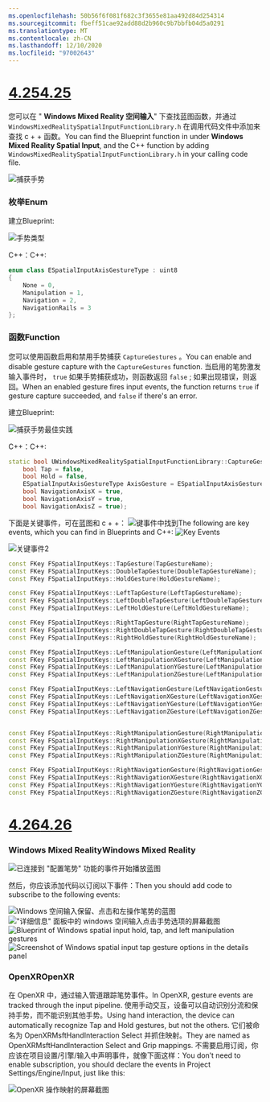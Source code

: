 ```yaml
---
ms.openlocfilehash: 50b56f6f081f682c3f3655e81aa492d84d254314
ms.sourcegitcommit: fbeff51cae92add88d2b960c9b7bbfb04d5a0291
ms.translationtype: MT
ms.contentlocale: zh-CN
ms.lasthandoff: 12/10/2020
ms.locfileid: "97002643"
---
```

# <a name="425"></a>[<span data-ttu-id="4d137-101">4.25</span><span class="sxs-lookup"><span data-stu-id="4d137-101">4.25</span></span>](#tab/425)

<span data-ttu-id="4d137-102">您可以在 " **Windows Mixed Reality 空间输入**" 下查找蓝图函数，并通过 `WindowsMixedRealitySpatialInputFunctionLibrary.h` 在调用代码文件中添加来查找 c + + 函数。</span><span class="sxs-lookup"><span data-stu-id="4d137-102">You can find the Blueprint function in under **Windows Mixed Reality Spatial Input**, and the C++ function by adding `WindowsMixedRealitySpatialInputFunctionLibrary.h` in your calling code file.</span></span>

![捕获手势](../images/unreal/capture-gestures.png)

### <a name="enum"></a><span data-ttu-id="4d137-104">枚举</span><span class="sxs-lookup"><span data-stu-id="4d137-104">Enum</span></span>
<!-- Deprecated
The `ESPatialInputAxisGestureType` enum describes spatial axis gestures and are [fully documented](../../out-of-scope/deprecated/holograms-211.md).
-->
<span data-ttu-id="4d137-105">建立</span><span class="sxs-lookup"><span data-stu-id="4d137-105">Blueprint:</span></span>

![手势类型](../images/unreal/gesture-type.png)

<span data-ttu-id="4d137-107">C++：</span><span class="sxs-lookup"><span data-stu-id="4d137-107">C++:</span></span>
```cpp
enum class ESpatialInputAxisGestureType : uint8
{
    None = 0,
    Manipulation = 1,
    Navigation = 2,
    NavigationRails = 3
};
```

### <a name="function"></a><span data-ttu-id="4d137-108">函数</span><span class="sxs-lookup"><span data-stu-id="4d137-108">Function</span></span>
<span data-ttu-id="4d137-109">您可以使用函数启用和禁用手势捕获 `CaptureGestures` 。</span><span class="sxs-lookup"><span data-stu-id="4d137-109">You can enable and disable gesture capture with the `CaptureGestures` function.</span></span> <span data-ttu-id="4d137-110">当启用的笔势激发输入事件时， `true` 如果手势捕获成功，则函数返回 `false` ; 如果出现错误，则返回。</span><span class="sxs-lookup"><span data-stu-id="4d137-110">When an enabled gesture fires input events, the function returns `true` if gesture capture succeeded, and `false` if there's an error.</span></span>

<span data-ttu-id="4d137-111">建立</span><span class="sxs-lookup"><span data-stu-id="4d137-111">Blueprint:</span></span>

![捕获手势最佳实践](../images/unreal/capture-gestures-bp.png)

<span data-ttu-id="4d137-113">C++：</span><span class="sxs-lookup"><span data-stu-id="4d137-113">C++:</span></span>
```cpp
static bool UWindowsMixedRealitySpatialInputFunctionLibrary::CaptureGestures(
    bool Tap = false,
    bool Hold = false,
    ESpatialInputAxisGestureType AxisGesture = ESpatialInputAxisGestureType::None,
    bool NavigationAxisX = true,
    bool NavigationAxisY = true,
    bool NavigationAxisZ = true);
```

<span data-ttu-id="4d137-114">下面是关键事件，可在蓝图和 c + +： ![ 键事件中找到](../images/unreal/key-events.png)</span><span class="sxs-lookup"><span data-stu-id="4d137-114">The following are key events, which you can find in Blueprints and C++: ![Key Events](../images/unreal/key-events.png)</span></span>

![关键事件2](../images/unreal/key-events2.png)
```cpp
const FKey FSpatialInputKeys::TapGesture(TapGestureName);
const FKey FSpatialInputKeys::DoubleTapGesture(DoubleTapGestureName);
const FKey FSpatialInputKeys::HoldGesture(HoldGestureName);

const FKey FSpatialInputKeys::LeftTapGesture(LeftTapGestureName);
const FKey FSpatialInputKeys::LeftDoubleTapGesture(LeftDoubleTapGestureName);
const FKey FSpatialInputKeys::LeftHoldGesture(LeftHoldGestureName);

const FKey FSpatialInputKeys::RightTapGesture(RightTapGestureName);
const FKey FSpatialInputKeys::RightDoubleTapGesture(RightDoubleTapGestureName);
const FKey FSpatialInputKeys::RightHoldGesture(RightHoldGestureName);

const FKey FSpatialInputKeys::LeftManipulationGesture(LeftManipulationGestureName);
const FKey FSpatialInputKeys::LeftManipulationXGesture(LeftManipulationXGestureName);
const FKey FSpatialInputKeys::LeftManipulationYGesture(LeftManipulationYGestureName);
const FKey FSpatialInputKeys::LeftManipulationZGesture(LeftManipulationZGestureName);

const FKey FSpatialInputKeys::LeftNavigationGesture(LeftNavigationGestureName);
const FKey FSpatialInputKeys::LeftNavigationXGesture(LeftNavigationXGestureName);
const FKey FSpatialInputKeys::LeftNavigationYGesture(LeftNavigationYGestureName);
const FKey FSpatialInputKeys::LeftNavigationZGesture(LeftNavigationZGestureName);


const FKey FSpatialInputKeys::RightManipulationGesture(RightManipulationGestureName);
const FKey FSpatialInputKeys::RightManipulationXGesture(RightManipulationXGestureName);
const FKey FSpatialInputKeys::RightManipulationYGesture(RightManipulationYGestureName);
const FKey FSpatialInputKeys::RightManipulationZGesture(RightManipulationZGestureName);

const FKey FSpatialInputKeys::RightNavigationGesture(RightNavigationGestureName);
const FKey FSpatialInputKeys::RightNavigationXGesture(RightNavigationXGestureName);
const FKey FSpatialInputKeys::RightNavigationYGesture(RightNavigationYGestureName);
const FKey FSpatialInputKeys::RightNavigationZGesture(RightNavigationZGestureName);
```

# <a name="426"></a>[<span data-ttu-id="4d137-116">4.26</span><span class="sxs-lookup"><span data-stu-id="4d137-116">4.26</span></span>](#tab/426)

### <a name="windows-mixed-reality"></a><span data-ttu-id="4d137-117">Windows Mixed Reality</span><span class="sxs-lookup"><span data-stu-id="4d137-117">Windows Mixed Reality</span></span>

![已连接到 "配置笔势" 功能的事件开始播放蓝图](../images/unreal-hand-tracking-img-09.png)

<span data-ttu-id="4d137-119">然后，你应该添加代码以订阅以下事件：</span><span class="sxs-lookup"><span data-stu-id="4d137-119">Then you should add code to subscribe to the following events:</span></span>

<span data-ttu-id="4d137-120">![Windows 空间输入保留、点击和左操作笔势的蓝图 ](../images/unreal/key-events.png)
 ![ "详细信息" 面板中的 windows 空间输入点击手势选项的屏幕截图](../images/unreal/key-events2.png)</span><span class="sxs-lookup"><span data-stu-id="4d137-120">![Blueprint of Windows spatial input hold, tap, and left manipulation gestures](../images/unreal/key-events.png)
![Screenshot of Windows spatial input tap gesture options in the details panel](../images/unreal/key-events2.png)</span></span>

### <a name="openxr"></a><span data-ttu-id="4d137-121">OpenXR</span><span class="sxs-lookup"><span data-stu-id="4d137-121">OpenXR</span></span>

<span data-ttu-id="4d137-122">在 OpenXR 中，通过输入管道跟踪笔势事件。</span><span class="sxs-lookup"><span data-stu-id="4d137-122">In OpenXR, gesture events are tracked through the input pipeline.</span></span> <span data-ttu-id="4d137-123">使用手动交互，设备可以自动识别分流和保持手势，而不能识别其他手势。</span><span class="sxs-lookup"><span data-stu-id="4d137-123">Using hand interaction, the device can automatically recognize Tap and Hold gestures, but not the others.</span></span> <span data-ttu-id="4d137-124">它们被命名为 OpenXRMsftHandInteraction Select 并抓住映射。</span><span class="sxs-lookup"><span data-stu-id="4d137-124">They are named as OpenXRMsftHandInteraction Select and Grip mappings.</span></span> <span data-ttu-id="4d137-125">不需要启用订阅，你应该在项目设置/引擎/输入中声明事件，就像下面这样：</span><span class="sxs-lookup"><span data-stu-id="4d137-125">You don’t need to enable subscription, you should declare the events in Project Settings/Engine/Input, just like this:</span></span>

![OpenXR 操作映射的屏幕截图](../images/unreal-hand-tracking-img-12.png)
